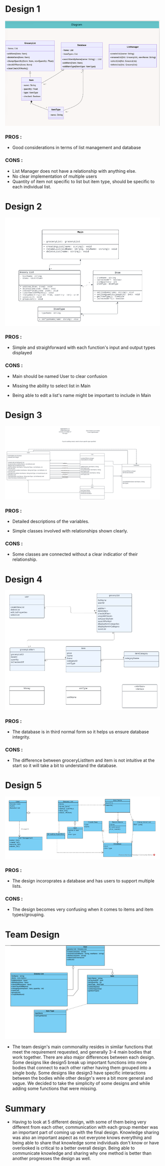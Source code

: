 # Design 1

![Amitabha Barua Design (DESIGN 1)](DESIGN1.png)

### PROS :

- Good considerations in terms of list management and database

### CONS :

- List Manager does not have a relationship with anything else.
- No clear implementation of multiple users
- Quantity of item not specific to list but item type, should be specific to each individual list.

# Design 2

![Jin Hui Chen (JC1646) Design (DESIGN 2)](DESIGN2.PNG)

### PROS :

- Simple and straighforward with each function's input and output types displayed

### CONS :

- Main should be named User to clear confusion

- Missing the ability to select list in Main

- Being able to edit a list's name might be important to include in Main

# Design 3

![Joshua Jainarine Design (DESIGN 3)](DESIGN3.PNG)

### PROS :

- Detailed descriptions of the variables.

- Simple classes involved with relationships shown clearly.

### CONS :

- Some classes are connected without a clear indicatior of their relationship.

# Design 4

![Larry Marin Design (DESIGN 4)](DESIGN4.PNG)

### PROS :

- The database is in third normal form so it helps us ensure database integrity.

### CONS :

- The difference between groceryListItem and item is not intuitive at the start so it will take a bit to understand the database.

# Design 5

![Venai Seepersaud Design (DESIGN 5)](DESIGN5.PNG)

### PROS :

- The design incoroprates a database and has users to support multiple lists.

### CONS :

- The design becomes very confusing when it comes to items and item types/grouping.

# Team Design

![Team Design (DESIGNTEAM)](DESIGNTEAM.PNG)

- The team design's main commonality resides in similar functions that meet the requirement requested, and generally 3-4 main bodies that work together. There are also major differences between each design. Some designs like design5 break up important functions into more bodies that connect to each other rather having them grouped into a single body. Some designs like design3 have specific interactions between the bodies while other design's were a bit more general and vague. We decided to take the simplicity of some designs and while adding some functions that were missing.

####

# Summary

- Having to look at 5 different design, with some of them being very different from each other, communication with each group member was an important part of coming up with the final design. Knowledge sharing was also an important aspect as not everyone knows everything and being able to share that knowledge some individuals don't know or have overlooked is critical to a better overall design. Being able to communicate knowledge and sharing why one method is better than another progresses the design as well.
